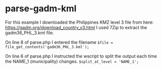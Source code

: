 # parse-gadm-kml

For this example I downloaded the Philippines KMZ level 3 file from here: https://gadm.org/download_country_v3.html
I used 7Zip to extract the gadm36_PHL_3.kml file.

On line 8 of parse.php I entered the filename `$file = file_get_contents('gadm36_PHL_3.kml');`

On line 6 of parse.php I instructed the wscript to split the output each time the NAME_1 (municipality) changes. `$split_at_level = 'NAME_1';`

  
